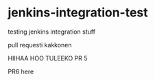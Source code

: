 # jenkins-integration-test
testing jenkins integration stuff


pull requesti kakkonen

HIIHAA HOO TULEEKO PR 5

PR6 here
